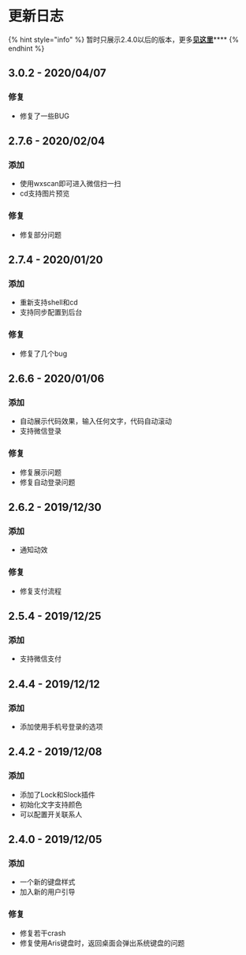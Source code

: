 # 更新日志

{% hint style="info" %}
暂时只展示2.4.0以后的版本，更多[**见这里**](https://arislauncher.com/log/)\*\*\*\*
{% endhint %}

## 3.0.2 - 2020/04/07

### 修复

* 修复了一些BUG

## 2.7.6 - 2020/02/04

### 添加

* 使用wxscan即可进入微信扫一扫
* cd支持图片预览

### 修复

* 修复部分问题

## 2.7.4 - 2020/01/20

### 添加

* 重新支持shell和cd
* 支持同步配置到后台

### 修复

* 修复了几个bug

## 2.6.6 - 2020/01/06

### 添加

* 自动展示代码效果，输入任何文字，代码自动滚动
* 支持微信登录

### 修复

* 修复展示问题
* 修复自动登录问题

## 2.6.2 - 2019/12/30

### 添加

* 通知动效

### 修复

* 修复支付流程

## 2.5.4 - 2019/12/25

### 添加

* 支持微信支付

## 2.4.4 - 2019/12/12

### 添加

* 添加使用手机号登录的选项

## 2.4.2 - 2019/12/08

### 添加

* 添加了Lock和Slock插件
* 初始化文字支持颜色
* 可以配置开关联系人

## 2.4.0 - 2019/12/05

### 添加

* 一个新的键盘样式
* 加入新的用户引导

### 修复

* 修复若干crash
* 修复使用Aris键盘时，返回桌面会弹出系统键盘的问题









